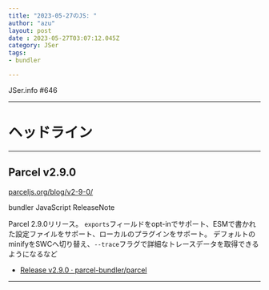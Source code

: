 ```yaml
---
title: "2023-05-27のJS: "
author: "azu"
layout: post
date : 2023-05-27T03:07:12.045Z
category: JSer
tags:
- bundler

---
```


JSer.info #646

----

<h1 class="site-genre">ヘッドライン</h1>

----

## Parcel v2.9.0
[parceljs.org/blog/v2-9-0/](https://parceljs.org/blog/v2-9-0/ "Parcel v2.9.0")
<p class="jser-tags jser-tag-icon"><span class="jser-tag">bundler</span> <span class="jser-tag">JavaScript</span> <span class="jser-tag">ReleaseNote</span></p>

Parcel 2.9.0リリース。
`exports`フィールドをopt-inでサポート、ESMで書かれた設定ファイルをサポート、ローカルのプラグインをサポート。
デフォルトのminifyをSWCへ切り替え、`--trace`フラグで詳細なトレースデータを取得できるようになるなど

- [Release v2.9.0 · parcel-bundler/parcel](https://github.com/parcel-bundler/parcel/releases/tag/v2.9.0 "Release v2.9.0 · parcel-bundler/parcel")

----
